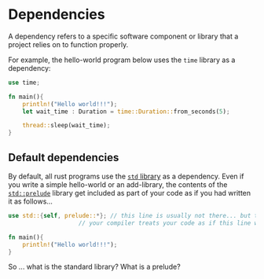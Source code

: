 # Dependencies  

A dependency refers to a specific software component or library that a project relies on to function properly.  


For example, the hello-world program below uses the `time` library as a dependency:  
```rust
use time; 

fn main(){
    println!("Hello world!!!");
    let wait_time : Duration = time::Duration::from_seconds(5);

    thread::sleep(wait_time);
}
```


## Default dependencies
By default, all rust programs use the [`std` library](https://doc.rust-lang.org/std/index.html) as a dependency. Even if you write a simple hello-world or an add-library, the contents of the [`std::prelude`](https://doc.rust-lang.org/std/prelude/index.html) library get included as part of your code as if you had written it as follows...  

```rust
use std::{self, prelude::*}; // this line is usually not there... but theoretically, 
                    // your compiler treats your code as if this line was explicitly declared here

fn main(){
    println!("Hello world!!!");
}
```


So ... what is the standard library? What is a prelude?  